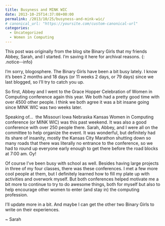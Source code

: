 ```yaml
---
title: Busyness and MINK WIC
date: 2013-10-25T14:37:08+00:00
permalink: /2013/10/25/busyness-and-mink-wic/
# canonical_url: "https://yoursite.com/custom-canonical-url"
categories:
  - Uncategorized
  - Women in Computing
---
```


This post was originally from the blog site Binary Girls that my friends Abbey, Sarah, and I started. I’m saving it here for archival reasons.
{: .notice--info}

I&#8217;m sorry, blogosphere. The Binary Girls have been a bit busy lately. I know it&#8217;s been 2 months and 18 days (or 11 weeks 2 days, or 79 days) since we last blogged, so I&#8217;ll try to catch you up.

<!--more-->So first, Abbey and I went to the Grace Hopper Celebration of Women in Computing conference again this year. We both had a pretty good time with over 4500 other people. I think we both agree it was a bit insane going since MINK WIC was two weeks later.

Speaking of&#8230;  the Missouri Iowa Nebraska Kansas Women in Computing conference (or MINK WIC) was this past weekend. It was also a good conference with over 250 people there. Sarah, Abbey, and I were all on the committee to help organize the event. It was wonderful, but definitely had its share of insanity, mostly the Kansas City Marathon shutting down so many roads that there was literally no entrance to the conference, so we had to round up everyone early enough to get there before the road blocks at 7:00 am. Oy!

Of course I&#8217;ve been busy with school as well. Besides having large projects in three of my four classes, there was these conferences. I met a few more cool people at them, but I definitely learned how to fill my plate up with activities and overwork myself. But both conferences helped motivate me a bit more to continue to try to do awesome things, both for myself but also to help encourage other women to enter (and stay in) the computing profession.

I&#8217;ll update more in a bit. And maybe I can get the other two Binary Girls to write on their experiences.

~ Sarah
